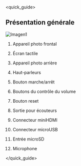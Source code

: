 <quick_guide> 

## Présentation générale

![Imagen1](http://static.energysistem.com/images/manuals/42238/55d31624c5499.jpg)

1. Appareil photo frontal

2. Écran tactile

3. Appareil photo arrière

4. Haut-parleurs

5. Bouton marche/arrêt

6. Boutons du contrôle du volume

7. Bouton reset

8. Sortie pour écouteurs

9. Connecteur miniHDMI

10. Connecteur microUSB

11. Entrée microSD

12. Microphone

</quick_guide>
